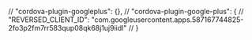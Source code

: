 
 // "cordova-plugin-googleplus": {},
      // "cordova-plugin-google-plus": {
      //   "REVERSED_CLIENT_ID": "com.googleusercontent.apps.587167744825-2fo3p2fm7rr583qup08qk68j1uj9iidl"
      // }